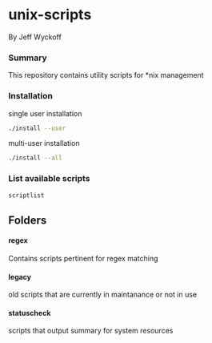 unix-scripts
============

By Jeff Wyckoff

### Summary
This repository contains utility scripts for *nix management

### Installation
single user installation
```bash
./install --user 
```

multi-user installation
```bash 
./install --all
```
### List available scripts
```bash
scriptlist
```

## Folders

#### regex
Contains scripts pertinent for regex matching

#### legacy
old scripts that are currently in maintanance or not in use

#### statuscheck
scripts that output summary for system resources
